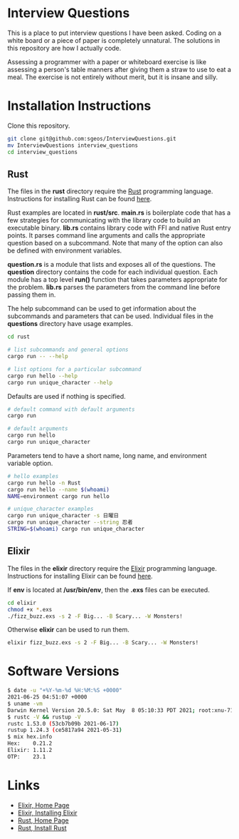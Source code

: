 # Interview Questions

This is a place to put interview questions I have been asked.
Coding on a white board or a piece of paper is completely unnatural.
The solutions in this repository are how I actually code.

Assessing a programmer with a paper or whiteboard exercise is like
assessing a person's table manners after giving them a straw to
use to eat a meal.  The exercise is not entirely without merit,
but it is insane and silly.

# Installation Instructions

Clone this repository.

```sh
git clone git@github.com:sgeos/InterviewQuestions.git
mv InterviewQuestions interview_questions
cd interview_questions
```

## Rust

The files in the **rust** directory require the [Rust][rust-home]
programming language.
Instructions for installing Rust can be found [here][rust-install].

Rust examples are located in **rust/src**.
**main.rs** is boilerplate code that has a few strategies for
communicating with the library code to build an executable binary.
**lib.rs** contains library code with FFI and native Rust entry points.
It parses command line arguments and calls the appropriate question based
on a subcommand.
Note that many of the option can also be defined with environment
variables.

**question.rs** is a module that lists and exposes all of the questions.
The **question** directory contains the code for each individual
question.
Each module has a top level **run()** function that takes parameters
appropriate for the problem.
**lib.rs** parses the parameters from the command line before passing them in.

The help subcommand can be used to get information about the subcommands
and parameters that can be used.
Individual files in the **questions** directory have usage examples.

```sh
cd rust

# list subcommands and general options
cargo run -- --help

# list options for a particular subcommand
cargo run hello --help
cargo run unique_character --help
```

Defaults are used if nothing is specified.

```sh
# default command with default arguments
cargo run

# default arguments
cargo run hello
cargo run unique_character
```

Parameters tend to have a short name, long name, and environment variable
option.

```sh
# hello examples
cargo run hello -n Rust
cargo run hello --name $(whoami)
NAME=environment cargo run hello

# unique_character examples
cargo run unique_character -s 日曜日
cargo run unique_character --string 忍者
STRING=$(whoami) cargo run unique_character
```

## Elixir

The files in the **elixir** directory require the [Elixir][elixir-home]
programming language.
Instructions for installing Elixir can be found [here][elixir-install].

If **env** is located at **/usr/bin/env**, then the **.exs** files
can be executed.

```sh
cd elixir
chmod +x *.exs
./fizz_buzz.exs -s 2 -F Big... -B Scary... -W Monsters!
```

Otherwise **elixir** can be used to run them.

```sh
elixir fizz_buzz.exs -s 2 -F Big... -B Scary... -W Monsters!
```

# Software Versions

```sh
$ date -u "+%Y-%m-%d %H:%M:%S +0000"
2021-06-25 04:51:07 +0000
$ uname -vm
Darwin Kernel Version 20.5.0: Sat May  8 05:10:33 PDT 2021; root:xnu-7195.121.3~9/RELEASE_X86_64 x86_64
$ rustc -V && rustup -V
rustc 1.53.0 (53cb7b09b 2021-06-17)
rustup 1.24.3 (ce5817a94 2021-05-31)
$ mix hex.info
Hex:    0.21.2
Elixir: 1.11.2
OTP:    23.1
```

# Links

- [Elixir, Home Page][elixir-home]
- [Elixir, Installing Elixir][elixir-install]
- [Rust, Home Page][rust-home]
- [Rust, Install Rust][rust-install]

[elixir-home]:    http://elixir-lang.org
[elixir-install]: http://elixir-lang.org/install.html
[rust-home]:      https://www.rust-lang.org
[rust-install]:   https://www.rust-lang.org/tools/install

